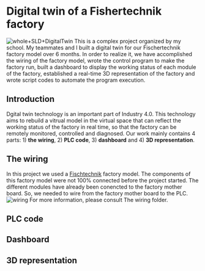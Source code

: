 # Digital twin of a Fishertechnik factory
![whole+SLD+DigitalTwin](https://github.com/Weizhe-JIA/2.Digital-twin-of-a-Fishertechnik-factory/blob/main/imgs/1.%20whole%20factory%2BSLD%2Bdigital%20twin.png)
This is a complex project organized by my school. My teammates and I built a digital twin for our Fischertechnik factory model over 6 months. In order to realize it, we have accomplished the wiring of the factory model, wrote the control program to make the factory run, built a dashboard to display the working status of each module of the factory, established a real-time 3D representation of the factory and wrote script codes to automate the program execution.
## Introduction
Dgital twin technology is an important part of Industry 4.0. This technology aims to rebuild a vitrual model in the virtual space that can reflect the working status of the factory in real time, so that the factory can be remotely monitored, controlled and diagnosed. Our work mainly contains 4 parts: 1) **the wiring**, 2) **PLC code**, 3) **dashboard** and 4) **3D representation**.
## The wiring
In this project we used a [Fischtechnik](https://www.fischertechnik.de/en/products/industry-and-universities/) factory model. The components of this factory model were not 100% connected before the project started. The different modules have already been conencted to the factory mother board. So, we needed to wire from the factory mother board to the PLC.
![wiring](https://github.com/Weizhe-JIA/2.Digital-twin-of-a-Fischertechnik-factory/blob/main/imgs/2.%20wiring%20to%20the%20mother%20board%20and%20to%20the%20PLC.png)
For more information, please consult The wiring folder.
## PLC code
## Dashboard
## 3D representation
